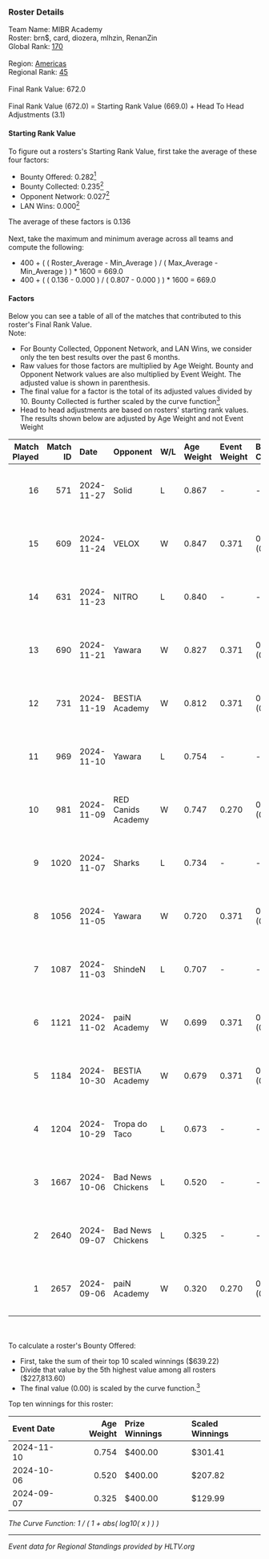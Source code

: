 ### Roster Details<br />
Team Name: MIBR Academy<br />
Roster: brn$, card, diozera, mlhzin, RenanZin<br />
Global Rank: [170](../../standings_global_2025_01_16.md)<br />
<br />
Region: [Americas]( ../../standings_americas_2025_01_16.md)<br />
Regional Rank: [45]( ../../standings_americas_2025_01_16.md)<br />
<br />
Final Rank Value:  672.0<br />
<br />
Final Rank Value (672.0) = Starting Rank Value (669.0) + Head To Head Adjustments (3.1)<br />

#### Starting Rank Value<br />
To figure out a rosters's Starting Rank Value, first take the average of these four factors:<br />
- Bounty Offered: 0.282[<sup>1</sup>](#table2)
- Bounty Collected: 0.235[<sup>2</sup>](#table1)
- Opponent Network: 0.027[<sup>2</sup>](#table1)
- LAN Wins: 0.000[<sup>2</sup>](#table1)

The average of these factors is 0.136<br />
<br />
Next, take the maximum and minimum average across all teams and compute the following:<br />
- 400 + ( ( Roster_Average - Min_Average ) / ( Max_Average - Min_Average ) ) * 1600 = 669.0
- 400 + ( ( 0.136 - 0.000 ) / ( 0.807 - 0.000 ) ) * 1600 = 669.0


#### Factors<br />
Below you can see a table of all of the matches that contributed to this roster's Final Rank Value.<br />
Note:<br />

- For Bounty Collected, Opponent Network, and LAN Wins, we consider only the ten best results over the past 6 months.
- Raw values for those factors are multiplied by Age Weight. Bounty and Opponent Network values are also multiplied by Event Weight. The adjusted value is shown in parenthesis.
- The final value for a factor is the total of its adjusted values divided by 10. Bounty Collected is further scaled by the curve function[<sup>3</sup>](#curveFunction)
- Head to head adjustments are based on rosters' starting rank values. The results shown below are adjusted by Age Weight and not Event Weight
<span id="table1"></span><br />


| Match Played | Match ID | Date       | Opponent           | W/L | Age Weight | Event Weight | Bounty Collected | Opponent Network | LAN Wins  | H2H Adj. | Roster                                |
| -: | -: | :- | :- | :- | :- | :- | :- | :- | :- | -: | :- |
|           16 |      571 | 2024-11-27 | Solid              | L   | 0.867      | -            | -                | -                | -         |    -4.97 | brn$, card, diozera, mlhzin, RenanZin |
|           15 |      609 | 2024-11-24 | VELOX              | W   | 0.847      | 0.371        | 0.000 (0.000)    | 0.156 (0.049)    | 0 (0.000) |     9.05 | brn$, card, diozera, mlhzin, RenanZin |
|           14 |      631 | 2024-11-23 | NITRO              | L   | 0.840      | -            | -                | -                | -         |   -12.55 | brn$, card, diozera, mlhzin, RenanZin |
|           13 |      690 | 2024-11-21 | Yawara             | W   | 0.827      | 0.371        | 0.005 (0.002)    | 0.265 (0.081)    | 0 (0.000) |    13.20 | brn$, card, diozera, mlhzin, RenanZin |
|           12 |      731 | 2024-11-19 | BESTIA Academy     | W   | 0.812      | 0.371        | 0.000 (0.000)    | 0.000 (0.000)    | 0 (0.000) |     4.36 | brn$, card, diozera, mlhzin, RenanZin |
|           11 |      969 | 2024-11-10 | Yawara             | L   | 0.754      | -            | -                | -                | -         |   -11.84 | brn$, card, diozera, mlhzin, RenanZin |
|           10 |      981 | 2024-11-09 | RED Canids Academy | W   | 0.747      | 0.270        | 0.012 (0.003)    | 0.121 (0.024)    | 0 (0.000) |    12.32 | brn$, card, diozera, mlhzin, RenanZin |
|            9 |     1020 | 2024-11-07 | Sharks             | L   | 0.734      | -            | -                | -                | -         |    -1.22 | brn$, card, diozera, mlhzin, RenanZin |
|            8 |     1056 | 2024-11-05 | Yawara             | W   | 0.720      | 0.371        | 0.005 (0.001)    | 0.265 (0.071)    | 0 (0.000) |    11.67 | brn$, card, diozera, mlhzin, RenanZin |
|            7 |     1087 | 2024-11-03 | ShindeN            | L   | 0.707      | -            | -                | -                | -         |    -7.84 | brn$, card, diozera, mlhzin, RenanZin |
|            6 |     1121 | 2024-11-02 | paiN Academy       | W   | 0.699      | 0.371        | 0.000 (0.000)    | 0.116 (0.030)    | 0 (0.000) |     4.33 | brn$, card, diozera, mlhzin, RenanZin |
|            5 |     1184 | 2024-10-30 | BESTIA Academy     | W   | 0.679      | 0.371        | 0.000 (0.000)    | 0.000 (0.000)    | 0 (0.000) |     4.06 | brn$, card, diozera, mlhzin, RenanZin |
|            4 |     1204 | 2024-10-29 | Tropa do Taco      | L   | 0.673      | -            | -                | -                | -         |    -8.31 | brn$, card, diozera, mlhzin, RenanZin |
|            3 |     1667 | 2024-10-06 | Bad News Chickens  | L   | 0.520      | -            | -                | -                | -         |    -6.72 | brn$, diozera, JLK, mlhzin, RenanZin  |
|            2 |     2640 | 2024-09-07 | Bad News Chickens  | L   | 0.325      | -            | -                | -                | -         |    -4.35 | bobz, brn$, JLK, mlhzin, RenanZin     |
|            1 |     2657 | 2024-09-06 | paiN Academy       | W   | 0.320      | 0.270        | 0.000 (0.000)    | 0.116 (0.010)    | 0 (0.000) |     1.86 | bobz, brn$, JLK, mlhzin, RenanZin     |

<br />
<span id="table2"></span><br />
To calculate a roster's Bounty Offered:<br />

- First, take the sum of their top 10 scaled winnings ($639.22)
- Divide that value by the 5th highest value among all rosters ($227,813.60)
- The final value (0.00) is scaled by the curve function.[<sup>3</sup>](#curveFunction)

Top ten winnings for this roster:<br />

| Event Date | Age Weight | Prize Winnings | Scaled Winnings |
| :- | -: | :- | :- |
| 2024-11-10 |      0.754 | $400.00        | $301.41         |
| 2024-10-06 |      0.520 | $400.00        | $207.82         |
| 2024-09-07 |      0.325 | $400.00        | $129.99         |


<span id="curveFunction"></span>_The Curve Function: 1 / ( 1 + abs( log10( x ) ) )_<br />

---
_Event data for Regional Standings provided by HLTV.org_<br />
